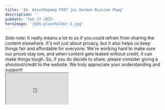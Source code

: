 ```yaml
---
title: '34. Alexthepawg FEET joi German Russian Pawg'
description: ''
pubDate: 'Feb 27 2023'
heroImage: '/QOS-placeholder-1.jpg'
---
```

<div class="video_paragraph_header"> Side note: It really means a lot to us if you could refrain from sharing the content elsewhere. It's not just about privacy, but it also helps us keep things fair and affordable for everyone. We're working hard to make sure our prices stay low, and when content gets leaked without credit, it can make things tough. So, if you do decide to share, please consider giving a shoutout/credit to the website. We truly appreciate your understanding and support!</div>

<iframe src="https://drive.google.com/file/d/1S0eIsidysELcOpwRc043IpxeMwBicbaT/preview" width="200" height="100" allow="autoplay" allowfullscreen="allowfullscreen"></iframe>

<br>
<br>
<!---<a class="read_more" href="https://drive.google.com/file/d/1S0eIsidysELcOpwRc043IpxeMwBicbaT/view?usp=sharing">Download</a>--->